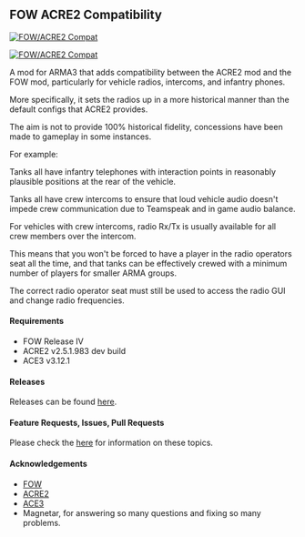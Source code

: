 ## FOW ACRE2 Compatibility
<p align="left">
    <a href="https://github.com/Drofseh/FOW_ACRE2_Compat/releases/latest">
        <img src="https://i.imgur.com/vSC3arb.png" alt="FOW/ACRE2 Compat">
    </a>
</p>
<p align="left">
    <a href="https://github.com/Drofseh/FOW_ACRE2_Compat/releases/latest">
        <img src="https://img.shields.io/badge/Version-0.2.0-blue.svg" alt="FOW/ACRE2 Compat">
    </a>
</p>
A mod for ARMA3 that adds compatibility between the ACRE2 mod and the FOW mod, particularly for vehicle radios, intercoms, and infantry phones.

More specifically, it sets the radios up in a more historical manner than the default configs that ACRE2 provides.

The aim is not to provide 100% historical fidelity, concessions have been made to gameplay in some instances.

For example:

Tanks all have infantry telephones with interaction points in reasonably plausible positions at the rear of the vehicle.

Tanks all have crew intercoms to ensure that loud vehicle audio doesn't impede crew communication due to Teamspeak and in game audio balance.

For vehicles with crew intercoms, radio Rx/Tx is usually available for all crew members over the intercom.

This means that you won't be forced to have a player in the radio operators seat all the time, and that tanks can be effectively crewed with a minimum number of players for smaller ARMA groups.

The correct radio operator seat must still be used to access the radio GUI and change radio frequencies.

#### Requirements
* FOW Release IV
* ACRE2 v2.5.1.983 dev build
* ACE3 v3.12.1

#### Releases
Releases can be found [here](https://github.com/Drofseh/FOW_ACRE2_Compat/releases).

#### Feature Requests, Issues, Pull Requests
Please check the [here](https://github.com/Drofseh/FOW_ACRE2_Compat/blob/master/.github/CONTRIBUTING.md) for information on these topics.

#### Acknowledgements
* [FOW](https://forums.bistudio.com/forums/topic/198194-faces-of-war-ww2/)
* [ACRE2](https://github.com/IDI-Systems/acre2)
* [ACE3](https://github.com/acemod/ACE3)
* Magnetar, for answering so many questions and fixing so many problems.
